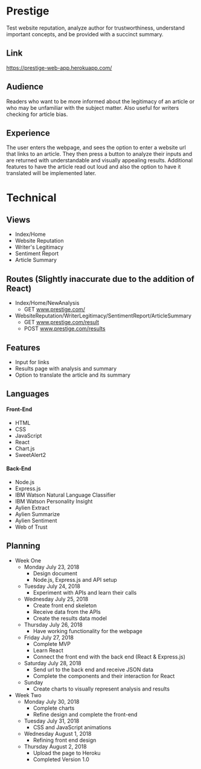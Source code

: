 # Prestige
Test website reputation, analyze author for trustworthiness, understand important concepts, and be provided with a succinct summary.

## Link
https://prestige-web-app.herokuapp.com/

## Audience
Readers who want to be more informed about the legitimacy of an article or who may be unfamiliar with the subject matter. Also useful for writers checking for article bias.

## Experience
The user enters the webpage, and sees the option to enter a website url that links to an article. They then press a button to analyze their inputs and are returned with understandable and visually appealing results. Additional features to have the article read out loud and also the option to have it translated will be implemented later.

# Technical
## Views
- Index/Home
- Website Reputation
- Writer's Legitimacy
- Sentiment Report
- Article Summary

## Routes (Slightly inaccurate due to the addition of React)
- Index/Home/NewAnalysis
  - GET <span></span>www.prestige.com/
- WebsiteReputation/WriterLegitimacy/SentimentReport/ArticleSummary
  - GET <span></span>www.prestige.com/result
  - POST <span></span>www.prestige.com/results

## Features
- Input for links
- Results page with analysis and summary
- Option to translate the article and its summary

## Languages
#### Front-End
* HTML
* CSS
* JavaScript
* React
* Chart.js
* SweetAlert2
#### Back-End
* Node.js
* Express.js
* IBM Watson Natural Language Classifier
* IBM Watson Personality Insight
* Aylien Extract
* Aylien Summarize
* Aylien Sentiment
* Web of Trust

## Planning
- Week One
  - Monday July 23, 2018
    - Design document
    - Node.js, Express.js and API setup
  - Tuesday July 24, 2018
    - Experiment with APIs and learn their calls
  - Wednesday July 25, 2018
    - Create front end skeleton
    - Receive data from the APIs
    - Create the results data model
  - Thursday July 26, 2018
    - Have working functionality for the webpage
  - Friday July 27, 2018
    - Complete MVP
    - Learn React
    - Connect the front end with the back end (React & Express.js)
  - Saturday July 28, 2018
    - Send url to the back end and receive JSON data
    - Complete the components and their interaction for React
  - Sunday
    - Create charts to visually represent analysis and results
- Week Two
  - Monday July 30, 2018
    - Complete charts
    - Refine design and complete the front-end
  - Tuesday July 31, 2018
    - CSS and JavaScript animations
  - Wednesday August 1, 2018
    - Refining front end design
  - Thursday August 2, 2018
    - Upload the page to Heroku
    - Completed Version 1.0

